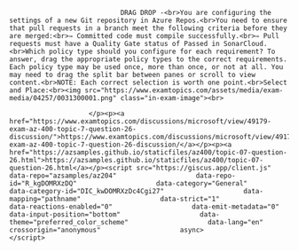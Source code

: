 <p class="card-text">
							
								DRAG DROP -<br>You are configuring the settings of a new Git repository in Azure Repos.<br>You need to ensure that pull requests in a branch meet the following criteria before they are merged:<br>✑ Committed code must compile successfully.<br>✑ Pull requests must have a Quality Gate status of Passed in SonarCloud.<br>Which policy type should you configure for each requirement? To answer, drag the appropriate policy types to the correct requirements. Each policy type may be used once, more than once, or not at all. You may need to drag the split bar between panes or scroll to view content.<br>NOTE: Each correct selection is worth one point.<br>Select and Place:<br><img src="https://www.examtopics.com/assets/media/exam-media/04257/0031300001.png" class="in-exam-image"><br>
							
						</p><p><a href="https://www.examtopics.com/discussions/microsoft/view/49179-exam-az-400-topic-7-question-26-discussion/">https://www.examtopics.com/discussions/microsoft/view/49179-exam-az-400-topic-7-question-26-discussion/</a></p><p><a href="https://azsamples.github.io/staticfiles/az400/topic-07-question-26.html">https://azsamples.github.io/staticfiles/az400/topic-07-question-26.html</a></p><script src="https://giscus.app/client.js"                    data-repo="azsamples/az204"                    data-repo-id="R_kgDOMRXzDQ"                    data-category="General"                    data-category-id="DIC_kwDOMRXzDc4Cgi27"                    data-mapping="pathname"                    data-strict="1"                    data-reactions-enabled="0"                    data-emit-metadata="0"                    data-input-position="bottom"                    data-theme="preferred_color_scheme"                    data-lang="en"                    crossorigin="anonymous"                    async>                    </script>